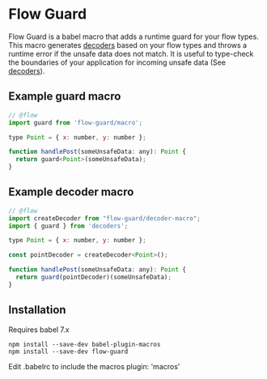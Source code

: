 # Flow Guard

Flow Guard is a babel macro that adds a runtime guard for your flow types. This macro generates [decoders](https://nvie.com/posts/introducing-decoders/) based on your flow types and throws a runtime error if the unsafe data does not match. It is useful to type-check the boundaries of your application for incoming unsafe data (See [decoders](https://nvie.com/posts/introducing-decoders/)).

## Example guard macro

```javascript
// @flow
import guard from 'flow-guard/macro';

type Point = { x: number, y: number };

function handlePost(someUnsafeData: any): Point {
  return guard<Point>(someUnsafeData);
}
```

## Example decoder macro

```javascript
// @flow
import createDecoder from "flow-guard/decoder-macro";
import { guard } from 'decoders';

type Point = { x: number, y: number };

const pointDecoder = createDecoder<Point>();

function handlePost(someUnsafeData: any): Point {
  return guard(pointDecoder)(someUnsafeData);
}
```

## Installation

Requires babel 7.x

```
npm install --save-dev babel-plugin-macros
npm install --save-dev flow-guard
```

Edit .babelrc to include the macros plugin: 'macros'
